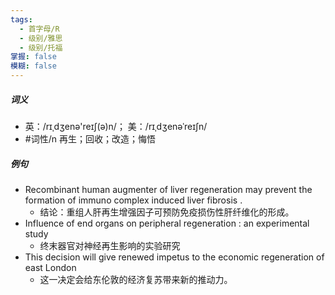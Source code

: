 ```yaml
---
tags:
  - 首字母/R
  - 级别/雅思
  - 级别/托福
掌握: false
模糊: false
---
```

##### 词义
- 英：/rɪˌdʒenə'reɪʃ(ə)n/； 美：/rɪˌdʒenəˈreɪʃn/
- #词性/n  再生；回收；改造；悔悟
##### 例句
- Recombinant human augmenter of liver regeneration may prevent the formation of immuno complex induced liver fibrosis .
	- 结论：重组人肝再生增强因子可预防免疫损伤性肝纤维化的形成。
- Influence of end organs on peripheral regeneration : an experimental study
	- 终末器官对神经再生影响的实验研究
- This decision will give renewed impetus to the economic regeneration of east London
	- 这一决定会给东伦敦的经济复苏带来新的推动力。
